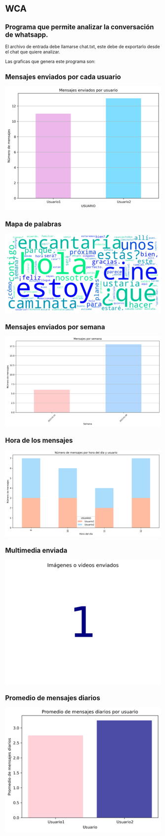 # WCA

## Programa que permite analizar la conversación de whatsapp.

El archivo de entrada debe llamarse chat.txt, este debe de exportarlo desde el chat que quiere analizar. 

Las graficas que genera este programa son: 

## Mensajes enviados por cada usuario


![!mensajes_enviados_por usuario](https://github.com/PeterArguetaYT/WCA-Android/raw/main/01_msj_enviados_usuario.png)


## Mapa de palabras


![!Mapa_palabra](https://github.com/PeterArguetaYT/WCA-Android/raw/main/02_mapa_palabra.png)



## Mensajes enviados por semana

![!msj_enviados_por_semana](https://github.com/PeterArguetaYT/WCA-Android/raw/main/03_msj_enviados_por_semana.png)

## Hora de los mensajes

![!hora_de_los_mensajes](https://github.com/PeterArguetaYT/WCA-Android/raw/main/04_hora_de_los_msj.png)

## Multimedia enviada


![!multimedia](https://github.com/PeterArguetaYT/WCA-Android/raw/main/05_multimedia.png)


## Promedio de mensajes diarios

![!msj_diarios](https://github.com/PeterArguetaYT/WCA-Android/raw/main/06_promedio_msj_diarios.png)

